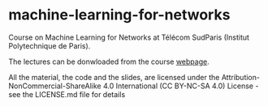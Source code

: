 # machine-learning-for-networks
Course on Machine Learning for Networks at Télécom SudParis (Institut Polytechnique de Paris).

The lectures can be donwloaded from the course [webpage](http://www-public.imtbs-tsp.eu/~araldo/pmwiki/pmwiki.php?n=Site.MachineLearningForNetworks).

All the material, the code and the slides, are licensed under the Attribution-NonCommercial-ShareAlike 4.0 International (CC BY-NC-SA 4.0) License - see the LICENSE.md file for details
